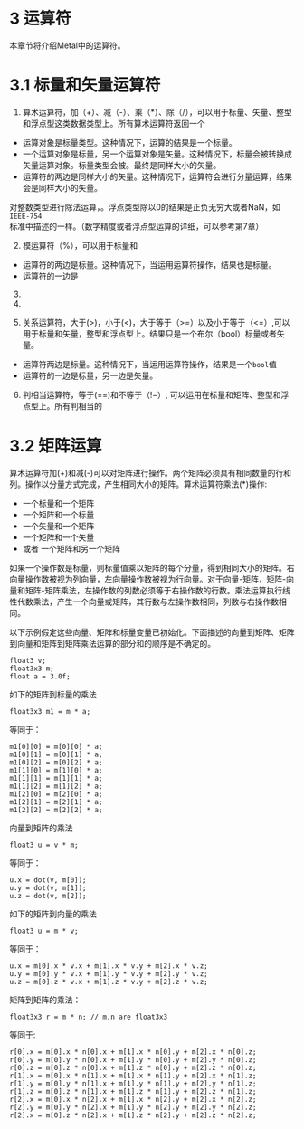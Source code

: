 # 3 运算符

本章节将介绍Metal中的运算符。

# 3.1 标量和矢量运算符

1. 算术运算符，加（+）、减（-）、乘（*）、除（/），可以用于标量、矢量、整型和浮点型这类数据类型上。所有算术运算符返回一个

* 运算对象是标量类型。这种情况下，运算的结果是一个标量。
* 一个运算对象是标量，另一个运算对象是矢量。这种情况下，标量会被转换成矢量运算对象。标量类型会被。最终是同样大小的矢量。
* 运算符的两边是同样大小的矢量。这种情况下，运算符会进行分量运算，结果会是同样大小的矢量。

对整数类型进行除法运算，。浮点类型除以0的结果是正负无穷大或者NaN，如`IEEE-754`标准中描述的一样。（数字精度或者浮点型运算的详细，可以参考第7章）

2. 模运算符（%），可以用于标量和

* 运算符的两边是标量。这种情况下，当运用运算符操作，结果也是标量。
* 运算符的一边是

3. 

4. 


5. 关系运算符，大于(>)，小于(<)，大于等于（>=）以及小于等于（<=）,可以用于标量和矢量，整型和浮点型上。结果只是一个布尔（bool）标量或者矢量。

* 运算符两边是标量。这种情况下，当运用运算符操作，结果是一个`bool`值
* 运算符的一边是标量，另一边是矢量。

6. 判相当运算符，等于(==)和不等于（!=）, 可以运用在标量和矩阵、整型和浮点型上。所有判相当的

# 3.2 矩阵运算

算术运算符加(+)和减(-)可以对矩阵进行操作。两个矩阵必须具有相同数量的行和列。操作以分量方式完成，产生相同大小的矩阵。算术运算符乘法(*)操作: 

* 一个标量和一个矩阵
* 一个矩阵和一个标量
* 一个矢量和一个矩阵
* 一个矩阵和一个矢量
* 或者 一个矩阵和另一个矩阵

如果一个操作数是标量，则标量值乘以矩阵的每个分量，得到相同大小的矩阵。右向量操作数被视为列向量，左向量操作数被视为行向量。对于向量-矩阵，矩阵-向量和矩阵-矩阵乘法，左操作数的列数必须等于右操作数的行数。乘法运算执行线性代数乘法，产生一个向量或矩阵，其行数与左操作数相同，列数与右操作数相同。

以下示例假定这些向量、矩阵和标量变量已初始化。下面描述的向量到矩阵、矩阵到向量和矩阵到矩阵乘法运算的部分和的顺序是不确定的。

```metal
float3 v;
float3x3 m;
float a = 3.0f;
```

如下的矩阵到标量的乘法

```metal
float3x3 m1 = m * a;
```

等同于：

```metal
m1[0][0] = m[0][0] * a;
m1[0][1] = m[0][1] * a;
m1[0][2] = m[0][2] * a;
m1[1][0] = m[1][0] * a;
m1[1][1] = m[1][1] * a;
m1[1][2] = m[1][2] * a;
m1[2][0] = m[2][0] * a;
m1[2][1] = m[2][1] * a;
m1[2][2] = m[2][2] * a;
```

向量到矩阵的乘法

```metal
float3 u = v * m;
```
等同于：

```metal
u.x = dot(v, m[0]);
u.y = dot(v, m[1]);
u.z = dot(v, m[2]);
```

如下的矩阵到向量的乘法

```metal
float3 u = m * v;
```
等同于：

```metal
u.x = m[0].x * v.x + m[1].x * v.y + m[2].x * v.z;
u.y = m[0].y * v.x + m[1].y * v.y + m[2].y * v.z;
u.z = m[0].z * v.x + m[1].z * v.y + m[2].z * v.z;
```

矩阵到矩阵的乘法：

```metal
float3x3 r = m * n; // m,n are float3x3
```

等同于:

```metal
r[0].x = m[0].x * n[0].x + m[1].x * n[0].y + m[2].x * n[0].z;
r[0].y = m[0].y * n[0].x + m[1].y * n[0].y + m[2].y * n[0].z;
r[0].z = m[0].z * n[0].x + m[1].z * n[0].y + m[2].z * n[0].z;
r[1].x = m[0].x * n[1].x + m[1].x * n[1].y + m[2].x * n[1].z;
r[1].y = m[0].y * n[1].x + m[1].y * n[1].y + m[2].y * n[1].z;
r[1].z = m[0].z * n[1].x + m[1].z * n[1].y + m[2].z * n[1].z;
r[2].x = m[0].x * n[2].x + m[1].x * n[2].y + m[2].x * n[2].z;
r[2].y = m[0].y * n[2].x + m[1].y * n[2].y + m[2].y * n[2].z;
r[2].x = m[0].z * n[2].x + m[1].z * n[2].y + m[2].z * n[2].z;
```